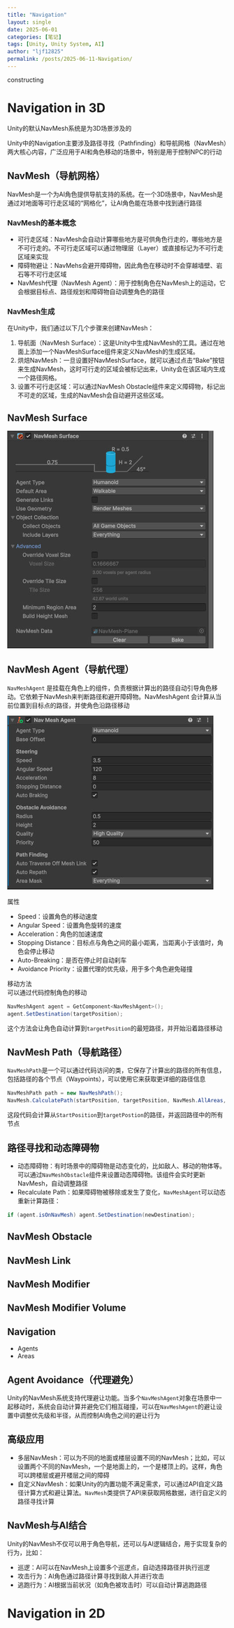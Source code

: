 ```yaml
---
title: "Navigation"
layout: single
date: 2025-06-01
categories: [笔记]
tags: [Unity, Unity System, AI]
author: "ljf12825"
permalink: /posts/2025-06-11-Navigation/
---
```

constructing
# Navigation in 3D
Unity的默认NavMesh系统是为3D场景涉及的

Unity中的Navigation主要涉及路径寻找（Pathfinding）和导航网格（NavMesh）两大核心内容，广泛应用于AI和角色移动的场景中，特别是用于控制NPC的行动

## NavMesh（导航网格）
NavMesh是一个为AI角色提供导航支持的系统。在一个3D场景中，NavMesh是通过对地面等可行走区域的“网格化”，让AI角色能在场景中找到通行路径

### NavMesh的基本概念
- 可行走区域：NavMesh会自动计算哪些地方是可供角色行走的，哪些地方是不可行走的。不可行走区域可以通过物理层（Layer）或直接标记为不可行走区域来实现
- 障碍物避让：NavMehs会避开障碍物，因此角色在移动时不会穿越墙壁、岩石等不可行走区域
- NavMesh代理（NavMesh Agent）：用于控制角色在NavMesh上的运动，它会根据目标点、路径规划和障碍物自动调整角色的路径

### NavMesh生成
在Unity中，我们通过以下几个步骤来创建NavMesh：
1. 导航面（NavMesh Surface）：这是Unity中生成NavMesh的工具。通过在地面上添加一个NavMeshSurface组件来定义NavMesh的生成区域。
2. 烘焙NavMesh：一旦设置好NavMeshSurface，就可以通过点击“Bake”按钮来生成NavMesh，这时可行走的区域会被标记出来，Unity会在该区域内生成一个路径网格。
3. 设置不可行走区域：可以通过NavMesh Obstacle组件来定义障碍物，标记出不可走的区域，生成的NavMesh会自动避开这些区域。

## NavMesh Surface
![NavMeshSurfacePanel](/assets/images/NavMeshSurfacePanel.jpg)



## NavMesh Agent（导航代理）
`NavMeshAgent` 是挂载在角色上的组件，负责根据计算出的路径自动引导角色移动。它依赖于NavMesh来判断路径和避开障碍物。NavMeshAgent 会计算从当前位置到目标点的路径，并使角色沿路径移动

![NavMeshAgentPanel](/assets/images/NavMeshAgentPanel.jpg)

属性
- Speed：设置角色的移动速度
- Angular Speed：设置角色旋转的速度
- Acceleration：角色的加速速度
- Stopping Distance：目标点与角色之间的最小距离，当距离小于该值时，角色会停止移动
- Auto-Breaking：是否在停止时自动刹车
- Avoidance Priority：设置代理的优先级，用于多个角色避免碰撞

移动方法  
可以通过代码控制角色的移动
```cs
NavMeshAgent agent = GetComponent<NavMeshAgent>();
agent.SetDestination(targetPosition);
```
这个方法会让角色自动计算到`targetPosition`的最短路径，并开始沿着路径移动

## NavMesh Path（导航路径）
`NavMeshPath`是一个可以通过代码访问的类，它保存了计算出的路径的所有信息，包括路径的各个节点（Waypoints），可以使用它来获取更详细的路径信息
```cs
NavMeshPath path = new NavMeshPath();
NavMesh.CalculatePath(startPosition, targetPosition, NavMesh.AllAreas, path);
```
这段代码会计算从`StartPosition`到`targetPostion`的路径，并返回路径中的所有节点

## 路径寻找和动态障碍物
- 动态障碍物：有时场景中的障碍物是动态变化的，比如敌人、移动的物体等。可以通过`NavMeshObstacle`组件来设置动态障碍物。该组件会实时更新NavMesh，自动调整路径
- Recalculate Path：如果障碍物被移除或发生了变化，`NavMeshAgent`可以动态重新计算路径：
```cs
if (agent.isOnNavMesh) agent.SetDestination(newDestination);
```

## NavMesh Obstacle

## NavMesh Link

## NavMesh Modifier

## NavMesh Modifier Volume

## Navigation
- Agents
- Areas

## Agent Avoidance（代理避免）
Unity的NavMesh系统支持代理避让功能。当多个`NavMeshAgent`对象在场景中一起移动时，系统会自动计算并避免它们相互碰撞，可以在`NavMeshAgent`的避让设置中调整优先级和半径，从而控制AI角色之间的避让行为

## 高级应用
- 多层NavMesh：可以为不同的地面或楼层设置不同的NavMesh；比如，可以设置两个不同的NavMesh，一个是地面上的，一个是楼顶上的。这样，角色可以跨楼层或避开楼层之间的障碍
- 自定义NavMesh：如果Unity的内置功能不满足需求，可以通过API自定义路径计算方式和避让算法。`NavMesh`类提供了API来获取网格数据，进行自定义的路径寻找计算

## NavMesh与AI结合
Unity的NavMesh不仅可以用于角色导航，还可以与AI逻辑结合，用于实现复杂的行为，比如：
- 巡逻：AI可以在NavMesh上设置多个巡逻点，自动选择路径并执行巡逻
- 攻击行为：AI角色通过路径计算寻找到敌人并进行攻击
- 逃跑行为：AI根据当前状况（如角色被攻击时）可以自动计算逃跑路径

# Navigation in 2D

